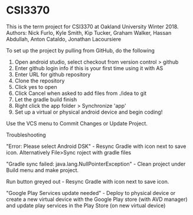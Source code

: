 # CSI3370
This is the term project for CSI3370 at Oakland University Winter 2018.
Authors: Nick Furlo, Kyle Smith, Kip Tucker, Graham Walker, Hassan Abdullah, Anton Cataldo, Jonathan Lacoursiere

To set up the project by pulling from GitHub, do the following
1) Open android studio, select checkout from version control > github
2) Enter github login info if this is your first time using it with AS
3) Enter URL for github repository
4) Clone the repository
5) Click yes to open
6) Click Cancel when asked to add files from ./idea to git
7) Let the gradle build finish
8) Right click the app folder > Synchronize 'app'
9) Set up a virtual or physical android device and begin coding!

Use the VCS menu to Commit Changes or Update Project.


Troubleshooting

"Error: Please select Android DSK" - Resync Gradle with icon next to save icon. Alternatively File>Sync roject with gradle files  

"Gradle sync failed: java.lang.NullPointerException" - Clean project under Build menu and make project.

Run button greyed out - Resync Gradle with icon next to save icon.

"Google Play Services update needed" - Deploy to physical device or create a new virtual device with the Google Play store (with AVD manager) and update play services in the Play Store (on new virtual device)
